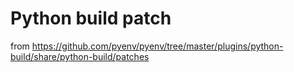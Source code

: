 # Python build patch

from https://github.com/pyenv/pyenv/tree/master/plugins/python-build/share/python-build/patches